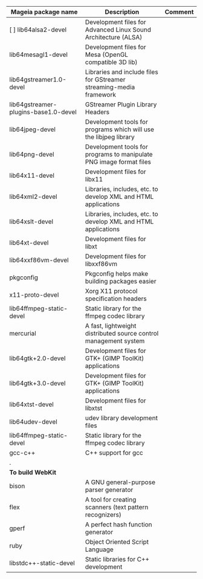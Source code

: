 Mageia package name | Description | Comment
---|---|---
[ ] lib64alsa2-devel| Development files for Advanced Linux Sound Architecture (ALSA)|  
lib64mesagl1-devel|Development files for Mesa (OpenGL compatible 3D lib)|  
lib64gstreamer1.0-devel|Libraries and include files for GStreamer streaming-media framework|  
lib64gstreamer-plugins-base1.0-devel|GStreamer Plugin Library Headers​|  
lib64jpeg-devel|Development tools for programs which will use the libjpeg library|  
lib64png-devel|Development tools for programs to manipulate PNG image format files|  
lib64x11-devel|Development files for libx11|  
lib64xml2-devel|Libraries, includes, etc. to develop XML and HTML applications|  
lib64xslt-devel|Libraries, includes, etc. to develop XML and HTML applications|  
lib64xt-devel|Development files for libxt|  
lib64xxf86vm-devel|Development files for libxxf86vm|  
pkgconfig|Pkgconfig helps make building packages easier |  
x11-proto-devel|Xorg X11 protocol specification headers |  
lib64ffmpeg-static-devel |Static library for the ffmpeg codec library |  
mercurial|A fast, lightweight distributed source control management system |
lib64gtk+2.0-devel|Development files for GTK+ (GIMP ToolKit) applications|  
lib64gtk+3.0-devel|Development files for GTK+ (GIMP ToolKit) applications |
lib64xtst-devel|Development files for libxtst|  
lib64udev-devel|udev library development files|  
lib64ffmpeg-static-devel|Static library for the ffmpeg codec library |  
gcc-c++|C++ support for gcc |  
  |. |  
  |**To build WebKit**|
bison|A GNU general-purpose parser generator |  
flex|A tool for creating scanners (text pattern recognizers) |  
gperf|A perfect hash function generator |  
ruby|Object Oriented Script Language |  
libstdc++-static-devel |Static libraries for C++ development |  
